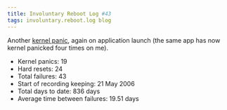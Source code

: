 ```yaml
---
title: Involuntary Reboot Log #43
tags: involuntary.reboot.log blog
---
```


Another [kernel panic](/wiki/kernel_panic), again on application launch (the same app has now kernel panicked four times on me).

-   Kernel panics: 19
-   Hard resets: 24
-   Total failures: 43
-   Start of recording keeping: 21 May 2006
-   Total days to date: 836 days
-   Average time between failures: 19.51 days
